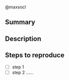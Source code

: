 @maxsocl

Summary
-------
<enter Issue summary here>


Description
-----------
<place for detailed description for Issue>


Steps to reproduce
-----------
- [ ] step 1
- [ ] step 2
......
